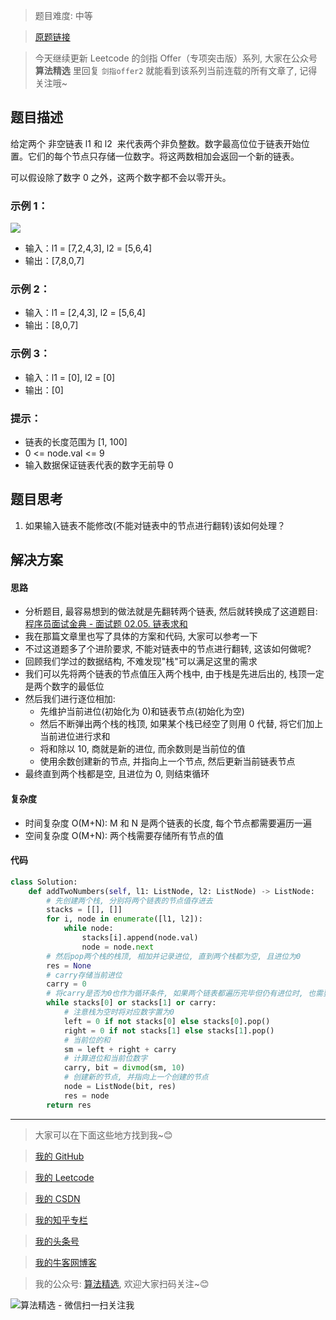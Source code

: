 > 题目难度: 中等

> [原题链接](https://leetcode.cn/problems/lMSNwu)

> 今天继续更新 Leetcode 的剑指 Offer（专项突击版）系列, 大家在公众号 **算法精选** 里回复 `剑指offer2` 就能看到该系列当前连载的所有文章了, 记得关注哦~

## 题目描述

给定两个 非空链表 l1 和 l2  来代表两个非负整数。数字最高位位于链表开始位置。它们的每个节点只存储一位数字。将这两数相加会返回一个新的链表。

可以假设除了数字 0 之外，这两个数字都不会以零开头。

### 示例 1：

![](https://pic.leetcode-cn.com/1626420025-fZfzMX-image.png)

- 输入：l1 = [7,2,4,3], l2 = [5,6,4]
- 输出：[7,8,0,7]

### 示例 2：

- 输入：l1 = [2,4,3], l2 = [5,6,4]
- 输出：[8,0,7]

### 示例 3：

- 输入：l1 = [0], l2 = [0]
- 输出：[0]

### 提示：

- 链表的长度范围为 [1, 100]
- 0 <= node.val <= 9
- 输入数据保证链表代表的数字无前导 0

## 题目思考

1. 如果输入链表不能修改(不能对链表中的节点进行翻转)该如何处理？

## 解决方案

#### 思路

- 分析题目, 最容易想到的做法就是先翻转两个链表, 然后就转换成了这道题目: [程序员面试金典 - 面试题 02.05. 链表求和](https://mp.weixin.qq.com/s?__biz=MzA5MDk1MjI5MA==&mid=2247484189&idx=1&sn=98cd9f3b63e45e8c595b8b2de598b539&chksm=90028410a7750d06efd783a8a07db632ea9c765061fc7bf3e69f54ac201dd499918233c3b25e&token=1686780854&lang=zh_CN#rd)
- 我在那篇文章里也写了具体的方案和代码, 大家可以参考一下
- 不过这道题多了个进阶要求, 不能对链表中的节点进行翻转, 这该如何做呢?
- 回顾我们学过的数据结构, 不难发现"栈"可以满足这里的需求
- 我们可以先将两个链表的节点值压入两个栈中, 由于栈是先进后出的, 栈顶一定是两个数字的最低位
- 然后我们进行逐位相加:
  - 先维护当前进位(初始化为 0)和链表节点(初始化为空)
  - 然后不断弹出两个栈的栈顶, 如果某个栈已经空了则用 0 代替, 将它们加上当前进位进行求和
  - 将和除以 10, 商就是新的进位, 而余数则是当前位的值
  - 使用余数创建新的节点, 并指向上一个节点, 然后更新当前链表节点
- 最终直到两个栈都是空, 且进位为 0, 则结束循环

#### 复杂度

- 时间复杂度 O(M+N): M 和 N 是两个链表的长度, 每个节点都需要遍历一遍
- 空间复杂度 O(M+N): 两个栈需要存储所有节点的值

#### 代码

```python
class Solution:
    def addTwoNumbers(self, l1: ListNode, l2: ListNode) -> ListNode:
        # 先创建两个栈, 分别将两个链表的节点值存进去
        stacks = [[], []]
        for i, node in enumerate([l1, l2]):
            while node:
                stacks[i].append(node.val)
                node = node.next
        # 然后pop两个栈的栈顶, 相加并记录进位, 直到两个栈都为空, 且进位为0
        res = None
        # carry存储当前进位
        carry = 0
        # 将carry是否为0也作为循环条件, 如果两个链表都遍历完毕但仍有进位时, 也需要进行处理
        while stacks[0] or stacks[1] or carry:
            # 注意栈为空时将对应数字置为0
            left = 0 if not stacks[0] else stacks[0].pop()
            right = 0 if not stacks[1] else stacks[1].pop()
            # 当前位的和
            sm = left + right + carry
            # 计算进位和当前位数字
            carry, bit = divmod(sm, 10)
            # 创建新的节点, 并指向上一个创建的节点
            node = ListNode(bit, res)
            res = node
        return res
```

---

> 大家可以在下面这些地方找到我~😊

> [我的 GitHub](https://github.com/zjulyx)

> [我的 Leetcode](https://leetcode-cn.com/u/suibianfahui/)

> [我的 CSDN](https://me.csdn.net/zjulyx1993)

> [我的知乎专栏](https://zhuanlan.zhihu.com/c_1242508721932464128)

> [我的头条号](https://www.toutiao.com/c/user/1090304683804520/#mid=1671643017345028)

> [我的牛客网博客](https://blog.nowcoder.net/zjulyx)

> 我的公众号: [算法精选](https://mp.weixin.qq.com/s?__biz=MzA5MDk1MjI5MA==&mid=2247484158&idx=1&sn=90176bac32cf7af40e4074c721fd8a95&chksm=900285f3a7750ce5a068c9c9773781461819633f2fd60533732637ec9520c908371ebc218d49&scene=178&cur_album_id=1386231241346859009#rd), 欢迎大家扫码关注~😊

![算法精选 - 微信扫一扫关注我](https://pic1.zhimg.com/80/v2-7c988a7b35886df51596ef23616764ac_1440w.jpg)
